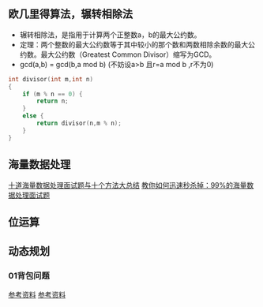 ## 欧几里得算法，辗转相除法
* 辗转相除法，是指用于计算两个正整数a，b的最大公约数。
* 定理：两个整数的最大公约数等于其中较小的那个数和两数相除余数的最大公约数。最大公约数（Greatest Common Divisor）缩写为GCD。
* gcd(a,b) = gcd(b,a mod b) (不妨设a>b 且r=a mod b ,r不为0)
```cpp
int divisor(int m,int n)
{
    if (m % n == 0) {
        return n;
    }
    else {
        return divisor(n,m % n);
    }
}
```

## 海量数据处理
[十道海量数据处理面试题与十个方法大总结](https://blog.csdn.net/v_JULY_v/article/details/6279498)
[教你如何迅速秒杀掉：99%的海量数据处理面试题](https://blog.csdn.net/v_july_v/article/details/7382693)

## 位运算



## 动态规划
### 01背包问题
[参考资料](https://blog.csdn.net/qq_36303472/article/details/68935954)
[参考资料](https://blog.csdn.net/qq_38410730/article/details/81667885)